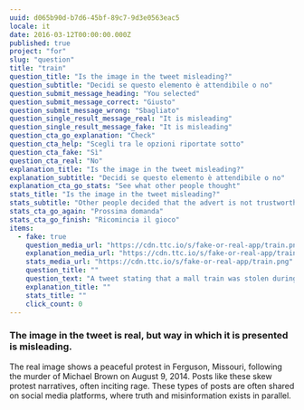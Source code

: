 ```yaml
---
uuid: d065b90d-b7d6-45bf-89c7-9d3e0563eac5
locale: it
date: 2016-03-12T00:00:00.000Z
published: true
project: "for"
slug: "question"
title: "train"
question_title: "Is the image in the tweet misleading?"
question_subtitle: "Decidi se questo elemento è attendibile o no"
question_submit_message_heading: "You selected"
question_submit_message_correct: "Giusto"
question_submit_message_wrong: "Sbagliato"
question_single_result_message_real: "It is misleading"
question_single_result_message_fake: "It is misleading"
question_cta_go_explanation: "Check"
question_cta_help: "Scegli tra le opzioni riportate sotto"
question_cta_fake: "Sì"
question_cta_real: "No"
explanation_title: "Is the image in the tweet misleading?"
explanation_subtitle: "Decidi se questo elemento è attendibile o no"
explanation_cta_go_stats: "See what other people thought"
stats_title: "Is the image in the tweet misleading?"
stats_subtitle: "Other people decided that the advert is not trustworthy"
stats_cta_go_again: "Prossima domanda"
stats_cta_go_finish: "Ricomincia il gioco"
items:
  - fake: true
    question_media_url: "https://cdn.ttc.io/s/fake-or-real-app/train.png"
    explanation_media_url: "https://cdn.ttc.io/s/fake-or-real-app/train.png"
    stats_media_url: "https://cdn.ttc.io/s/fake-or-real-app/train.png"
    question_title: ""
    question_text: "A tweet stating that a mall train was stolen during the Black Lives Matter protests in Minneapolis."
    explanation_title: ""
    stats_title: ""
    click_count: 0
---
```

### The image in the tweet is real, but way in which it is presented is misleading.

The real image shows a peaceful protest in Ferguson, Missouri, following the murder of Michael Brown on August 9, 2014. Posts like these skew protest narratives, often inciting rage. 
These types of posts  are often shared on social media platforms, where truth and misinformation exists in parallel. 
